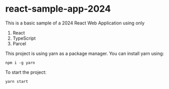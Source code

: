 # react-sample-app-2024

This is a basic sample of a 2024 React Web Application using only
1. React
2. TypeScript
3. Parcel

This project is using yarn as a package manager. You can install yarn using:
```shell
npm i -g yarn
```

To start the project:
```shell
yarn start
```
